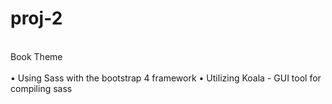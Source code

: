 # proj-2
<br>
Book Theme<br>
<br>
• Using Sass with the bootstrap 4 framework
• Utilizing Koala - GUI tool for compiling sass